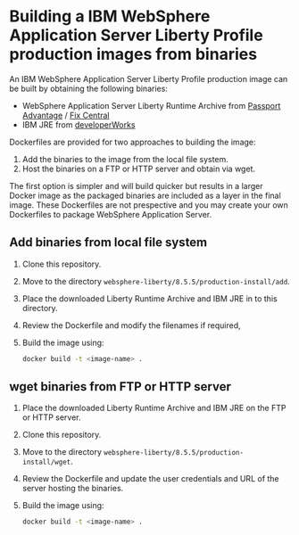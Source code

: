 # Building a IBM WebSphere Application Server Liberty Profile production images from binaries

An IBM WebSphere Application Server Liberty Profile production image can be built by obtaining the following binaries:
* WebSphere Application Server Liberty Runtime Archive from [Passport Advantage](http://www-01.ibm.com/software/passportadvantage/pao_customer.html) / [Fix Central](http://www-933.ibm.com/support/fixcentral/)
* IBM JRE from [developerWorks](https://www.ibm.com/developerworks/java/jdk/linux/download.html)

Dockerfiles are provided for two approaches to building the image:
1. Add the binaries to the image from the local file system.
2. Host the binaries on a FTP or HTTP server and obtain via wget.

The first option is simpler and will build quicker but results in a larger Docker image as the packaged binaries are included as a layer in the final image. These Dockerfiles are not prespective and you may create your own Dockerfiles to package WebSphere Application Server.

## Add binaries from local file system

1. Clone this repository.
2. Move to the directory `websphere-liberty/8.5.5/production-install/add`.
3. Place the downloaded Liberty Runtime Archive and IBM JRE in to this directory.
3. Review the Dockerfile and modify the filenames if required,
5. Build the image using:

    ```bash
    docker build -t <image-name> .
    ```

## wget binaries from FTP or HTTP server

1. Place the downloaded Liberty Runtime Archive and IBM JRE on the FTP or HTTP server.
2. Clone this repository.
3. Move to the directory `websphere-liberty/8.5.5/production-install/wget`.
4. Review the Dockerfile and update the user credentials and URL of the server hosting the binaries.
5. Build the image using:

    ```bash
    docker build -t <image-name> .
    ```
